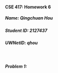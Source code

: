 #### CSE 417: Homework 6
##### Name: Qingchuan Hou
##### Student ID: 2127437
##### UWNetID: qhou

</br>

##### Problem 1:
